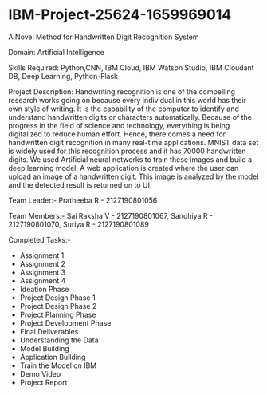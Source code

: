 # IBM-Project-25624-1659969014
A Novel Method for Handwritten Digit Recognition System

Domain:
Artificial Intelligence

Skills Required:
Python,CNN, IBM Cloud, IBM Watson Studio, IBM Cloudant DB, Deep Learning, Python-Flask

Project Description:
Handwriting recognition is one of the compelling research works going on because every individual in this world has their own style of writing. It is the capability of the computer to identify and understand handwritten digits or characters automatically. Because of the progress in the field of science and technology, everything is being digitalized to reduce human effort. Hence, there comes a need for handwritten digit recognition in many real-time applications. MNIST data set is widely used for this recognition process and it has 70000 handwritten digits. We used Artificial neural networks to train these images and build a deep learning model. A web application is created where the user can upload an image of a handwritten digit. This image is analyzed by the model and the detected result is returned on to UI.

Team Leader:-
  Pratheeba R - 2127190801056

Team Members:-
  Sai Raksha V - 2127190801067, 
  Sandhiya R - 2127190801070, 
  Suriya R - 2127190801089

Completed Tasks:-

-  Assignment 1
-  Assignment 2
-  Assignment 3
-  Assignment 4
-  Ideation Phase
-  Project Design Phase 1
-  Project Design Phase 2
-  Project Planning Phase
-  Project Development Phase
-  Final Deliverables
-  Understanding the Data
-  Model Building
-  Application Building
-  Train the Model on IBM
-  Demo Video
-  Project Report
